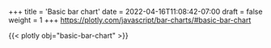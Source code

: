 +++
title = 'Basic bar chart'
date = 2022-04-16T11:08:42-07:00
draft = false
weight = 1
+++
https://plotly.com/javascript/bar-charts/#basic-bar-chart

{{< plotly obj="basic-bar-chart" >}}
